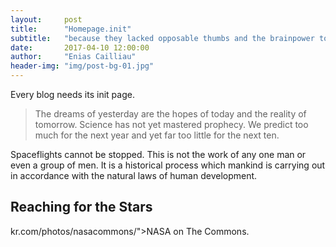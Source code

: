 ```yaml
---
layout:     post
title:      "Homepage.init"
subtitle:   "because they lacked opposable thumbs and the brainpower to build a space program."
date:       2017-04-10 12:00:00
author:     "Enias Cailliau"
header-img: "img/post-bg-01.jpg"
---
```


<p>Every blog needs its init page.</p>

<blockquote>The dreams of yesterday are the hopes of today and the reality of tomorrow. Science has not yet mastered prophecy. We predict too much for the next year and yet far too little for the next ten.</blockquote>

<p>Spaceflights cannot be stopped. This is not the work of any one man or even a group of men. It is a historical process which mankind is carrying out in accordance with the natural laws of human development.</p>

<h2 class="section-heading">Reaching for the Stars</h2>
kr.com/photos/nasacommons/">NASA on The Commons</a>.</p>

